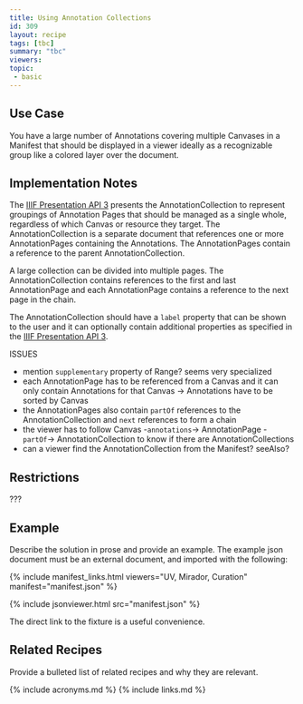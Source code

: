 ```yaml
---
title: Using Annotation Collections
id: 309
layout: recipe
tags: [tbc]
summary: "tbc"
viewers:
topic: 
 - basic
---
```


## Use Case

You have a large number of Annotations covering multiple Canvases in a Manifest that should be displayed in a viewer ideally as a recognizable group like a colored layer over the document.

## Implementation Notes

The [IIIF Presentation API 3](https://iiif.io/api/presentation/3.0/#58-annotation-collection) presents the AnnotationCollection to represent groupings of Annotation Pages that should be managed as a single whole, regardless of which Canvas or resource they target. The AnnotationCollection is a separate document that references one or more AnnotationPages containing the Annotations. The AnnotationPages contain a reference to the parent AnnotationCollection. 

A large collection can be divided into multiple pages. The AnnotationCollection contains references to the first and last AnnotationPage and each AnnotationPage contains a reference to the next page in the chain.

The AnnotationCollection should have a `label` property that can be shown to the user and it can optionally contain additional properties as specified in the [IIIF Presentation API 3](https://iiif.io/api/presentation/3.0/#a-summary-of-property-requirements).

ISSUES
- mention `supplementary` property of Range? seems very specialized
- each AnnotationPage has to be referenced from a Canvas and it can only contain Annotations for that Canvas -> Annotations have to be sorted by Canvas
- the AnnotationPages also contain `partOf` references to the AnnotationCollection and `next` references to form a chain
- the viewer has to follow Canvas -`annotations`-> AnnotationPage -`partOf`-> AnnotationCollection to know if there are AnnotationCollections
- can a viewer find the AnnotationCollection from the Manifest? seeAlso?


## Restrictions

???

## Example

Describe the solution in prose and provide an example.
The example json document must be an external document, and imported with the following:

{% include manifest_links.html viewers="UV, Mirador, Curation" manifest="manifest.json" %}

{% include jsonviewer.html src="manifest.json" %}

The direct link to the fixture is a useful convenience.

## Related Recipes

Provide a bulleted list of related recipes and why they are relevant.

{% include acronyms.md %}
{% include links.md %}

